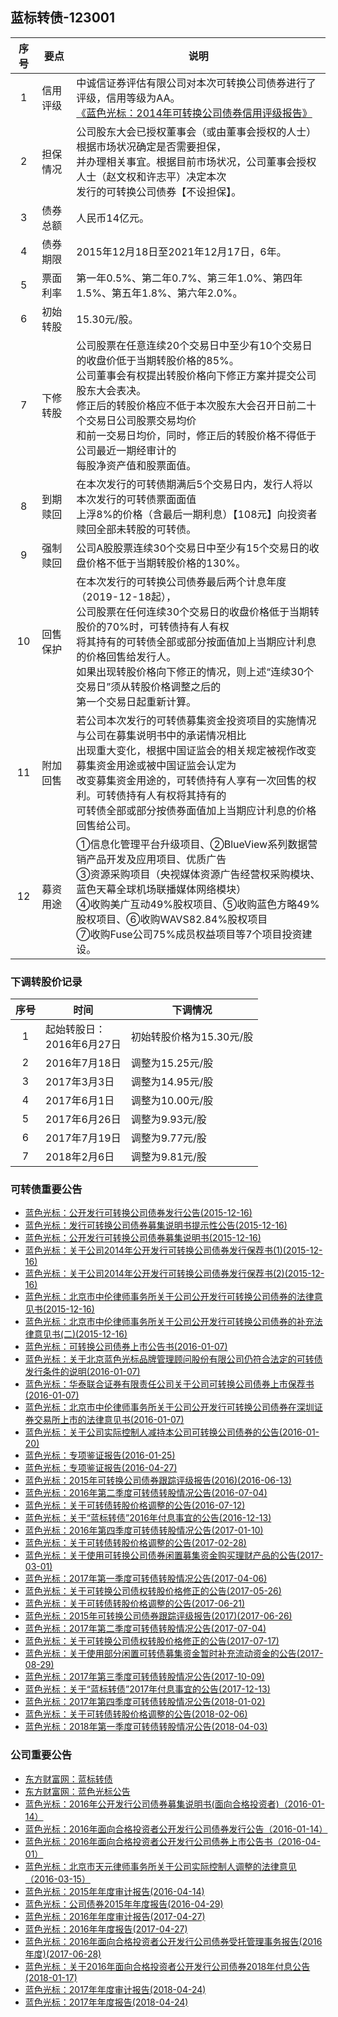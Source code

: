 ## 蓝标转债-123001

|序号|要点|说明|
|:--:|----|----|
|1|信用评级|中诚信证券评估有限公司对本次可转换公司债券进行了评级，信用等级为AA。<br>[《蓝色光标：2014年可转换公司债券信用评级报告》](http://pdf.dfcfw.com/pdf/H2_AN201512150012099778_1.pdf)|
|2|担保情况|公司股东大会已授权董事会（或由董事会授权的人士）根据市场状况确定是否需要担保，<br>并办理相关事宜。根据目前市场状况，公司董事会授权人士（赵文权和许志平）决定本次<br>发行的可转换公司债券【不设担保】。|
|3|债券总额|人民币14亿元。|
|4|债券期限|2015年12月18日至2021年12月17日，6年。|
|5|票面利率|第一年0.5%、第二年0.7%、第三年1.0%、第四年1.5%、第五年1.8%、第六年2.0%。|
|6|初始转股|15.30元/股。|
|7|下修转股|公司股票在任意连续20个交易日中至少有10个交易日的收盘价低于当期转股价格的85%。<br>公司董事会有权提出转股价格向下修正方案并提交公司股东大会表决。<br>修正后的转股价格应不低于本次股东大会召开日前二十个交易日公司股票交易均价<br>和前一交易日均价，同时，修正后的转股价格不得低于公司最近一期经审计的<br>每股净资产值和股票面值。|
|8|到期赎回|在本次发行的可转债期满后5个交易日内，发行人将以本次发行的可转债票面面值<br>上浮8%的价格（含最后一期利息）【108元】向投资者赎回全部未转股的可转债。|
|9|强制赎回|公司A股股票连续30个交易日中至少有15个交易日的收盘价格不低于当期转股价格的130%。|
|10|回售保护|在本次发行的可转换公司债券最后两个计息年度（2019-12-18起），<br>公司股票在任何连续30个交易日的收盘价格低于当期转股价的70%时，可转债持有人有权<br>将其持有的可转债全部或部分按面值加上当期应计利息的价格回售给发行人。<br>如果出现转股价格向下修正的情况，则上述“连续30个交易日”须从转股价格调整之后的<br>第一个交易日起重新计算。|
|11|附加回售|若公司本次发行的可转债募集资金投资项目的实施情况与公司在募集说明书中的承诺情况相比<br>出现重大变化，根据中国证监会的相关规定被视作改变募集资金用途或被中国证监会认定为<br>改变募集资金用途的，可转债持有人享有一次回售的权利。可转债持有人有权将其持有的<br>可转债全部或部分按债券面值加上当期应计利息的价格回售给公司。|
|12|募资用途|①信息化管理平台升级项目、②BlueView系列数据营销产品开发及应用项目、优质广告<br>③资源采购项目（央视媒体资源广告经营权采购模块、蓝色天幕全球机场联播媒体网络模块）<br>④收购美广互动49%股权项目、⑤收购蓝色方略49%股权项目、⑥收购WAVS82.84%股权项目<br>⑦收购Fuse公司75%成员权益项目等7个项目投资建设。|

### 下调转股价记录
|序号|时间|下调情况|
|:--:|----|----|
|1|起始转股日：<br>2016年6月27日|初始转股价格为15.30元/股|
|2|2016年7月18日|调整为15.25元/股|
|3|2017年3月3日|调整为14.95元/股|
|4|2017年6月1日|调整为10.00元/股|
|5|2017年6月26日|调整为9.93元/股|
|6|2017年7月19日|调整为9.77元/股|
|7|2018年2月6日|调整为9.81元/股|

### 可转债重要公告
* [蓝色光标：公开发行可转换公司债券发行公告(2015-12-16)](http://pdf.dfcfw.com/pdf/H2_AN201512150012099779_1.pdf)
* [蓝色光标：发行可转换公司债券募集说明书提示性公告(2015-12-16)](http://pdf.dfcfw.com/pdf/H2_AN201512150012099780_1.pdf) 
* [蓝色光标：公开发行可转换公司债券募集说明书(2015-12-16)](http://pdf.dfcfw.com/pdf/H2_AN201512150012099781_1.pdf) 
* [蓝色光标：关于公司2014年公开发行可转换公司债券发行保荐书(1)(2015-12-16)](http://pdf.dfcfw.com/pdf/H2_AN201512150012099773_1.pdf)
* [蓝色光标：关于公司2014年公开发行可转换公司债券发行保荐书(2)(2015-12-16)](http://pdf.dfcfw.com/pdf/H2_AN201512160012127207_1.pdf)
* [蓝色光标：北京市中伦律师事务所关于公司公开发行可转换公司债券的法律意见书(2015-12-16)](http://pdf.dfcfw.com/pdf/H2_AN201512150012099777_1.pdf)
* [蓝色光标：北京市中伦律师事务所关于公司公开发行可转换公司债券的补充法律意见书(二)(2015-12-16)](http://pdf.dfcfw.com/pdf/H2_AN201512150012099775_1.pdf)
* [蓝色光标：可转换公司债券上市公告书(2016-01-07)](http://pdf.dfcfw.com/pdf/H2_AN201601060012770284_1.pdf)
* [蓝色光标：关于北京蓝色光标品牌管理顾问股份有限公司仍符合法定的可转债发行条件的说明(2016-01-07)](http://pdf.dfcfw.com/pdf/H2_AN201601060012770313_1.pdf)
* [蓝色光标：华泰联合证券有限责任公司关于公司可转换公司债券上市保荐书(2016-01-07)](http://pdf.dfcfw.com/pdf/H2_AN201601060012770287_1.pdf)
* [蓝色光标：北京市中伦律师事务所关于公司公开发行可转换公司债券在深圳证券交易所上市的法律意见书(2016-01-07)](http://pdf.dfcfw.com/pdf/H2_AN201601060012770288_1.pdf)
* [蓝色光标：关于公司实际控制人减持本公司可转换公司债券的公告(2016-01-20)](http://pdf.dfcfw.com/pdf/H2_AN201601200013188836_1.pdf)
* [蓝色光标：专项鉴证报告(2016-01-25)](http://pdf.dfcfw.com/pdf/H2_AN201601250013266188_1.pdf)
* [蓝色光标：专项鉴证报告(2016-04-27)](http://pdf.dfcfw.com/pdf/H2_AN201604260014554471_1.pdf)
* [蓝色光标：2015年可转换公司债券跟踪评级报告(2016)(2016-06-13)](http://pdf.dfcfw.com/pdf/H2_AN201606130015196428_1.pdf)
* [蓝色光标：2016年第二季度可转债转股情况公告(2016-07-04)](http://pdf.dfcfw.com/pdf/H2_AN201607040016380292_1.pdf)
* [蓝色光标：关于可转债转股价格调整的公告(2016-07-12)](http://pdf.dfcfw.com/pdf/H2_AN201607120016528640_1.pdf)
* [蓝色光标：关于“蓝标转债”2016年付息事宜的公告(2016-12-13)](http://pdf.dfcfw.com/pdf/H2_AN201612120180663071_1.pdf)
* [蓝色光标：2016年第四季度可转债转股情况公告(2017-01-10)](http://pdf.dfcfw.com/pdf/H2_AN201701100256738782_1.pdf)
* [蓝色光标：关于可转债转股价格调整的公告(2017-02-28)](http://pdf.dfcfw.com/pdf/H2_AN201702270367905599_1.pdf)
* [蓝色光标：关于使用可转换公司债券闲置募集资金购买理财产品的公告(2017-03-01)](http://pdf.dfcfw.com/pdf/H2_AN201703010372715965_1.pdf)
* [蓝色光标：2017年第一季度可转债转股情况公告(2017-04-06)](http://pdf.dfcfw.com/pdf/H2_AN201704060479372185_1.pdf)
* [蓝色光标：关于可转换公司债权转股价格修正的公告(2017-05-26)](http://pdf.dfcfw.com/pdf/H2_AN201705260605180252_1.pdf)
* [蓝色光标：关于可转债转股价格调整的公告(2017-06-21)](http://pdf.dfcfw.com/pdf/H2_AN201706210661118399_1.pdf)
* [蓝色光标：2015年可转换公司债券跟踪评级报告(2017)(2017-06-26)](http://pdf.dfcfw.com/pdf/H2_AN201706260670861273_1.pdf)
* [蓝色光标：2017年第二季度可转债转股情况公告(2017-07-04)](http://pdf.dfcfw.com/pdf/H2_AN201707040691737301_1.pdf)
* [蓝色光标：关于可转换公司债权转股价格修正的公告(2017-07-17)](http://pdf.dfcfw.com/pdf/H2_AN201707170724740223_1.pdf)
* [蓝色光标：关于使用部分闲置可转债募集资金暂时补充流动资金的公告(2017-08-29)](http://pdf.dfcfw.com/pdf/H2_AN201708280834343365_1.pdf)
* [蓝色光标：2017年第三季度可转债转股情况公告(2017-10-09)](http://pdf.dfcfw.com/pdf/H2_AN201710090940132025_1.pdf)
* [蓝色光标：关于“蓝标转债”2017年付息事宜的公告(2017-12-13)](http://pdf.dfcfw.com/pdf/H2_AN201712121065614598_1.pdf)
* [蓝色光标：2017年第四季度可转债转股情况公告(2018-01-02)](http://pdf.dfcfw.com/pdf/H2_AN201801021072361007_1.pdf)
* [蓝色光标：关于可转债转股价格调整的公告(2018-02-06)](http://pdf.dfcfw.com/pdf/H2_AN201802051087261224_1.pdf)
* [蓝色光标：2018年第一季度可转债转股情况公告(2018-04-03)](http://pdf.dfcfw.com/pdf/H2_AN201804031116811640_1.pdf)

### 公司重要公告
* [东方财富网：蓝标转债](http://quote.eastmoney.com/sz123001.html)
* [东方财富网：蓝色光标公告](http://data.eastmoney.com/notices/stock/300058.html)
* [蓝色光标：2016年公开发行公司债券募集说明书(面向合格投资者)（2016-01-14）](http://pdf.dfcfw.com/pdf/H2_AN201601140013014728_1.pdf)
* [蓝色光标：2016年面向合格投资者公开发行公司债券发行公告（2016-01-14）](http://pdf.dfcfw.com/pdf/H2_AN201601140013014724_1.pdf)
* [蓝色光标：2016年面向合格投资者公开发行公司债券上市公告书（2016-04-01）](http://pdf.dfcfw.com/pdf/H2_AN201604010014204096_1.pdf)
* [蓝色光标：北京市天元律师事务所关于公司实际控制人调整的法律意见（2016-03-15）](http://pdf.dfcfw.com/pdf/H2_AN201603150013888870_1.pdf)
* [蓝色光标：2015年年度审计报告(2016-04-14)](http://pdf.dfcfw.com/pdf/H2_AN201604130014346688_1.pdf)
* [蓝色光标：公司债券2015年年度报告(2016-04-29)](http://pdf.dfcfw.com/pdf/H2_AN201604290014631556_1.pdf)
* [蓝色光标：2016年年度审计报告(2017-04-27)](http://pdf.dfcfw.com/pdf/H2_AN201704260533365175_1.pdf)
* [蓝色光标：2016年年度报告(2017-04-27)](http://pdf.dfcfw.com/pdf/H2_AN201704260533365178_1.pdf)
* [蓝色光标：2016年面向合格投资者公开发行公司债券受托管理事务报告(2016年度)(2017-06-28)](http://pdf.dfcfw.com/pdf/H2_AN201706280674763964_1.pdf)
* [蓝色光标：关于2016年面向合格投资者公开发行公司债券2018年付息公告(2018-01-17)](http://pdf.dfcfw.com/pdf/H2_AN201801161078130318_1.pdf)
* [蓝色光标：2017年年度审计报告(2018-04-24)](http://pdf.dfcfw.com/pdf/H2_AN201804231128407305_1.pdf)
* [蓝色光标：2017年年度报告(2018-04-24)](http://pdf.dfcfw.com/pdf/H2_AN201804231128407306_1.pdf)
